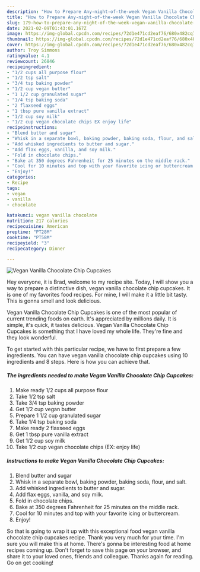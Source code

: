```yaml
---
description: "How to Prepare Any-night-of-the-week Vegan Vanilla Chocolate Chip Cupcakes"
title: "How to Prepare Any-night-of-the-week Vegan Vanilla Chocolate Chip Cupcakes"
slug: 179-how-to-prepare-any-night-of-the-week-vegan-vanilla-chocolate-chip-cupcakes
date: 2021-02-09T01:43:01.167Z
image: https://img-global.cpcdn.com/recipes/72d1e471cd2eaf76/680x482cq70/vegan-vanilla-chocolate-chip-cupcakes-recipe-main-photo.jpg
thumbnail: https://img-global.cpcdn.com/recipes/72d1e471cd2eaf76/680x482cq70/vegan-vanilla-chocolate-chip-cupcakes-recipe-main-photo.jpg
cover: https://img-global.cpcdn.com/recipes/72d1e471cd2eaf76/680x482cq70/vegan-vanilla-chocolate-chip-cupcakes-recipe-main-photo.jpg
author: Troy Simmons
ratingvalue: 4.1
reviewcount: 26846
recipeingredient:
- "1/2 cups all purpose flour"
- "1/2 tsp salt"
- "3/4 tsp baking powder"
- "1/2 cup vegan butter"
- "1 1/2 cup granulated sugar"
- "1/4 tsp baking soda"
- "2 flaxseed eggs"
- "1 tbsp pure vanilla extract"
- "1/2 cup soy milk"
- "1/2 cup vegan chocolate chips EX enjoy life"
recipeinstructions:
- "Blend butter and sugar"
- "Whisk in a separate bowl, baking powder, baking soda, flour, and salt."
- "Add whisked ingredients to butter and sugar."
- "Add flax eggs, vanilla, and soy milk."
- "Fold in chocolate chips."
- "Bake at 350 degrees Fahrenheit for 25 minutes on the middle rack."
- "Cool for 10 minutes and top with your favorite icing or buttercream."
- "Enjoy!"
categories:
- Recipe
tags:
- vegan
- vanilla
- chocolate

katakunci: vegan vanilla chocolate 
nutrition: 217 calories
recipecuisine: American
preptime: "PT28M"
cooktime: "PT58M"
recipeyield: "3"
recipecategory: Dinner

---
```



![Vegan Vanilla Chocolate Chip Cupcakes](https://img-global.cpcdn.com/recipes/72d1e471cd2eaf76/680x482cq70/vegan-vanilla-chocolate-chip-cupcakes-recipe-main-photo.jpg)

Hey everyone, it is Brad, welcome to my recipe site. Today, I will show you a way to prepare a distinctive dish, vegan vanilla chocolate chip cupcakes. It is one of my favorites food recipes. For mine, I will make it a little bit tasty. This is gonna smell and look delicious.

Vegan Vanilla Chocolate Chip Cupcakes is one of the most popular of current trending foods on earth. It's appreciated by millions daily. It is simple, it's quick, it tastes delicious. Vegan Vanilla Chocolate Chip Cupcakes is something that I have loved my whole life. They're fine and they look wonderful.




To get started with this particular recipe, we have to first prepare a few ingredients. You can have vegan vanilla chocolate chip cupcakes using 10 ingredients and 8 steps. Here is how you can achieve that.

<!--inarticleads1-->

##### The ingredients needed to make Vegan Vanilla Chocolate Chip Cupcakes:

1. Make ready 1/2 cups all purpose flour
1. Take 1/2 tsp salt
1. Take 3/4 tsp baking powder
1. Get 1/2 cup vegan butter
1. Prepare 1 1/2 cup granulated sugar
1. Take 1/4 tsp baking soda
1. Make ready 2 flaxseed eggs
1. Get 1 tbsp pure vanilla extract
1. Get 1/2 cup soy milk
1. Take 1/2 cup vegan chocolate chips (EX: enjoy life)




<!--inarticleads2-->

##### Instructions to make Vegan Vanilla Chocolate Chip Cupcakes:

1. Blend butter and sugar
1. Whisk in a separate bowl, baking powder, baking soda, flour, and salt.
1. Add whisked ingredients to butter and sugar.
1. Add flax eggs, vanilla, and soy milk.
1. Fold in chocolate chips.
1. Bake at 350 degrees Fahrenheit for 25 minutes on the middle rack.
1. Cool for 10 minutes and top with your favorite icing or buttercream.
1. Enjoy!




So that is going to wrap it up with this exceptional food vegan vanilla chocolate chip cupcakes recipe. Thank you very much for your time. I'm sure you will make this at home. There's gonna be interesting food at home recipes coming up. Don't forget to save this page on your browser, and share it to your loved ones, friends and colleague. Thanks again for reading. Go on get cooking!
